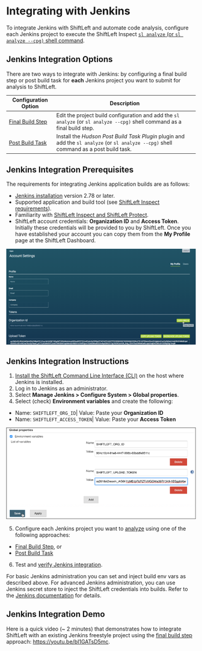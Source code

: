 # Integrating with Jenkins

To integrate Jenkins with ShiftLeft and automate code analysis, configure each Jenkins project to execute the ShiftLeft Inspect [`sl analyze` (or `sl analyze --cpg)` shell command](../../inspect/analyzing-applications.md).

## Jenkins Integration Options

There are two ways to integrate with Jenkins: by configuring a final build step or post build task for **each** Jenkins project you want to submit for analysis to ShiftLeft.

Configuration Option | Description
--- | ---
[Final Build Step](configure-final-build-step.md) | Edit the project build configuration and add the `sl analyze` (or `sl analyze --cpg)` shell command as a final build step.
[Post Build Task](configure-post-build-task.md) | Install the *Hudson Post Build Task Plugin* plugin and add the `sl analyze` (or `sl analyze --cpg)` shell command as a post build task.

## Jenkins Integration Prerequisites

The requirements for integrating Jenkins application builds are as follows:

- [Jenkins installation](https://jenkins.io/changelog/) version 2.78 or later.
- Supported application and build tool (see [ShiftLeft Inspect requirements](../../../introduction/requirements.md)).
- Familiarity with [ShiftLeft Inspect and ShiftLeft Protect](../../../using-inspect-protect/inspect-protect-quick-start.md).
- ShiftLeft account credentials: **Organization ID** and **Access Token**.
Initially these credentials will be provided to you by ShiftLeft. Once you have established your account you can copy them from the **My Profile** page at the ShiftLeft Dashboard.

![Get ShiftLeft Account Credentials](../img/copy-org.png)

## Jenkins Integration Instructions

1. [Install the ShiftLeft Command Line Interface (CLI)](../../using-cli/install-cli.md) on the host where Jenkins is installed.
2. Log in to Jenkins as an administrator.
3. Select **Manage Jenkins > Configure System > Global properties**. 
4. Select (check) **Environment variables** and create the following:
  * Name: `SHIFTLEFT_ORG_ID`| Value: Paste your **Organization ID**
  * Name: `SHIFTLEFT_ACCESS_TOKEN`| Value: Paste your **Access Token**

   ![Adding Jenkins environment variables for ShiftLeft authentication](../img/jenkins-envvars.png)

5. Configure each Jenkins project you want to [analyze](../../../using-inspect-protect/inspect/analyzing-applications.md) using one of the following approaches: 
 * [Final Build Step](configure-final-build-step.md), or
 * [Post Build Task](configure-post-build-task.md)
6. Test and [verify Jenkins integration](verify-jenkins-integration.md).

For basic Jenkins administration you can set and inject build env vars as described above. For advanced Jenkins administration, you can use Jenkins secret store to inject the ShiftLeft credentials into builds. Refer to the [Jenkins documentation](https://jenkins.io/doc/) for details.

## Jenkins Integration Demo

Here is a quick video (~ 2 minutes) that demonstrates how to integrate ShiftLeft with an existing Jenkins freestyle project using the [final build step](configure-final-build-step.md) approach: https://youtu.be/bI1GATsD5mc.
